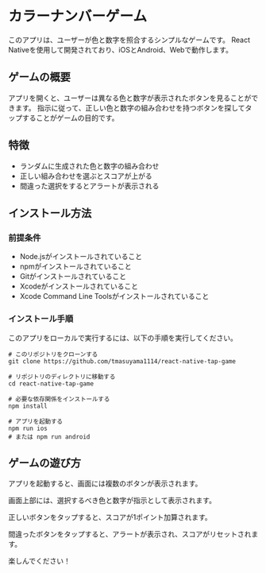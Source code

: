 # カラーナンバーゲーム

このアプリは、ユーザーが色と数字を照合するシンプルなゲームです。
React Nativeを使用して開発されており、iOSとAndroid、Webで動作します。

## ゲームの概要

アプリを開くと、ユーザーは異なる色と数字が表示されたボタンを見ることができます。
指示に従って、正しい色と数字の組み合わせを持つボタンを探してタップすることがゲームの目的です。

## 特徴

- ランダムに生成された色と数字の組み合わせ
- 正しい組み合わせを選ぶとスコアが上がる
- 間違った選択をするとアラートが表示される

## インストール方法


### 前提条件

- Node.jsがインストールされていること
- npmがインストールされていること
- Gitがインストールされていること
- Xcodeがインストールされていること
- Xcode Command Line Toolsがインストールされていること

### インストール手順

このアプリをローカルで実行するには、以下の手順を実行してください。

```
# このリポジトリをクローンする
git clone https://github.com/tmasuyama1114/react-native-tap-game

# リポジトリのディレクトリに移動する
cd react-native-tap-game

# 必要な依存関係をインストールする
npm install

# アプリを起動する
npm run ios
# または npm run android
``````

## ゲームの遊び方

アプリを起動すると、画面には複数のボタンが表示されます。

画面上部には、選択するべき色と数字が指示として表示されます。

正しいボタンをタップすると、スコアが1ポイント加算されます。

間違ったボタンをタップすると、アラートが表示され、スコアがリセットされます。

楽しんでください！
